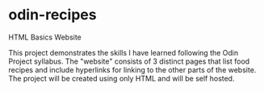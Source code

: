 # odin-recipes
HTML Basics Website

This project demonstrates the skills I have learned following the Odin Project syllabus. The "website" consists of 3 distinct pages that list food recipes and include hyperlinks for linking to the other parts of the website. The project will be created using only HTML and will be self hosted. 